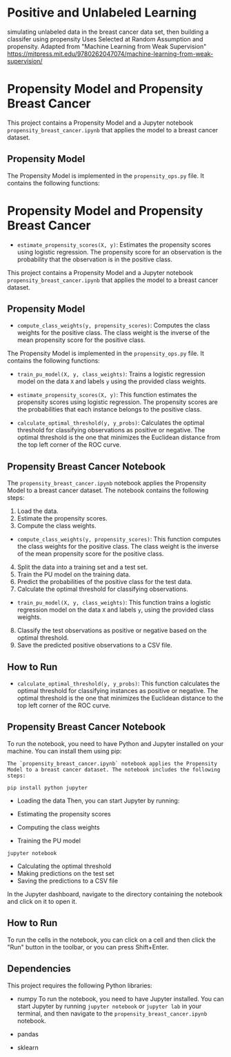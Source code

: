 # Positive and Unlabeled Learning
simulating unlabeled data in the breast cancer data set, then building a classifer using propensity
Uses Selected at Random Assumption and propensity. Adapted from "Machine Learning from Weak Supervision" https://mitpress.mit.edu/9780262047074/machine-learning-from-weak-supervision/


# Propensity Model and Propensity Breast Cancer

This project contains a Propensity Model and a Jupyter notebook `propensity_breast_cancer.ipynb` that applies the model to a breast cancer dataset.

## Propensity Model

The Propensity Model is implemented in the `propensity_ops.py` file. It contains the following functions:

# Propensity Model and Propensity Breast Cancer

- `estimate_propensity_scores(X, y)`: Estimates the propensity scores using logistic regression. The propensity score for an observation is the probability that the observation is in the positive class.

This project contains a Propensity Model and a Jupyter notebook `propensity_breast_cancer.ipynb` that applies the model to a breast cancer dataset.

## Propensity Model

- `compute_class_weights(y, propensity_scores)`: Computes the class weights for the positive class. The class weight is the inverse of the mean propensity score for the positive class.

The Propensity Model is implemented in the `propensity_ops.py` file. It contains the following functions:

- `train_pu_model(X, y, class_weights)`: Trains a logistic regression model on the data `X` and labels `y` using the provided class weights.

- `estimate_propensity_scores(X, y)`: This function estimates the propensity scores using logistic regression. The propensity scores are the probabilities that each instance belongs to the positive class.

- `calculate_optimal_threshold(y, y_probs)`: Calculates the optimal threshold for classifying observations as positive or negative. The optimal threshold is the one that minimizes the Euclidean distance from the top left corner of the ROC curve.

## Propensity Breast Cancer Notebook

The `propensity_breast_cancer.ipynb` notebook applies the Propensity Model to a breast cancer dataset. The notebook contains the following steps:

1. Load the data.
2. Estimate the propensity scores.
3. Compute the class weights.
- `compute_class_weights(y, propensity_scores)`: This function computes the class weights for the positive class. The class weight is the inverse of the mean propensity score for the positive class.

4. Split the data into a training set and a test set.
5. Train the PU model on the training data.
6. Predict the probabilities of the positive class for the test data.
7. Calculate the optimal threshold for classifying observations.
- `train_pu_model(X, y, class_weights)`: This function trains a logistic regression model on the data `X` and labels `y`, using the provided class weights.

8. Classify the test observations as positive or negative based on the optimal threshold.
9. Save the predicted positive observations to a CSV file.

## How to Run

- `calculate_optimal_threshold(y, y_probs)`: This function calculates the optimal threshold for classifying instances as positive or negative. The optimal threshold is the one that minimizes the Euclidean distance to the top left corner of the ROC curve.

## Propensity Breast Cancer Notebook

To run the notebook, you need to have Python and Jupyter installed on your machine. You can install them using pip:

```
The `propensity_breast_cancer.ipynb` notebook applies the Propensity Model to a breast cancer dataset. The notebook includes the following steps:

pip install python jupyter
```

- Loading the data
Then, you can start Jupyter by running:

- Estimating the propensity scores
- Computing the class weights
- Training the PU model
```
jupyter notebook
```

- Calculating the optimal threshold
- Making predictions on the test set
- Saving the predictions to a CSV file

In the Jupyter dashboard, navigate to the directory containing the notebook and click on it to open it.

## How to Run

To run the cells in the notebook, you can click on a cell and then click the "Run" button in the toolbar, or you can press Shift+Enter.

## Dependencies

This project requires the following Python libraries:

- numpy
To run the notebook, you need to have Jupyter installed. You can start Jupyter by running `jupyter notebook` or `jupyter lab` in your terminal, and then navigate to the `propensity_breast_cancer.ipynb` notebook.

- pandas
- sklearn


